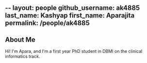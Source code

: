 --
layout: people
github_username: ak4885
last_name: Kashyap
first_name: Aparajita
permalink: /people/ak4885
--

## About Me
Hi! I'm Apara, and I'm a first year PhD student in DBMI on the clinical informatics track. 

  